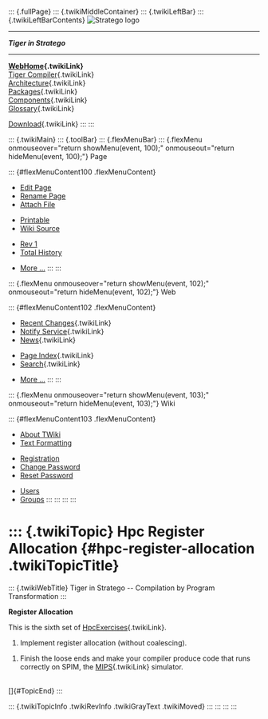 ::: {.fullPage}
::: {.twikiMiddleContainer}
::: {.twikiLeftBar}
::: {.twikiLeftBarContents}
![Stratego
logo](../pub/Stratego/StrategoLogo/StrategoLogoTextlessWhite-100px.png)

------------------------------------------------------------------------

***Tiger in Stratego***

------------------------------------------------------------------------

**[WebHome](WebHome){.twikiLink}**\
[Tiger Compiler](TigerCompiler){.twikiLink}\
[Architecture](CompilerArchitecture){.twikiLink}\
[Packages](CompilerPackages){.twikiLink}\
[Components](CompilerComponent){.twikiLink}\
[Glossary](WebGlossary){.twikiLink}

[Download](DownloadAndInstallation){.twikiLink}
:::
:::

::: {.twikiMain}
::: {.toolBar}
::: {.flexMenuBar}
::: {.flexMenu onmouseover="return showMenu(event, 100);" onmouseout="return hideMenu(event, 100);"}
Page

::: {#flexMenuContent100 .flexMenuContent}
-   [Edit
    Page](http://www.program-transformation.org/edit/Tiger/HpcRegisterAllocation?t=1536826698)
-   [Rename
    Page](http://www.program-transformation.org/rename/Tiger/HpcRegisterAllocation)
-   [Attach
    File](http://www.program-transformation.org/attach/Tiger/HpcRegisterAllocation)

<!-- -->

-   [Printable](http://www.program-transformation.org/view/Tiger/HpcRegisterAllocation?skin=print.pattern)
-   [Wiki
    Source](http://www.program-transformation.org/view/Tiger/HpcRegisterAllocation?skin=text&raw=on&contenttype=text/plain)

<!-- -->

-   [Rev
    1](http://www.program-transformation.org/view/Tiger/HpcRegisterAllocation?rev=1.1)
-   [Total
    History](http://www.program-transformation.org/rdiff/Tiger/HpcRegisterAllocation)

<!-- -->

-   [More
    \...](http://www.program-transformation.org/oops/Tiger/HpcRegisterAllocation?template=oopsmore&param1=1.1&param2=1.1)
:::
:::

::: {.flexMenu onmouseover="return showMenu(event, 102);" onmouseout="return hideMenu(event, 102);"}
Web

::: {#flexMenuContent102 .flexMenuContent}
-   [Recent Changes](WebChanges){.twikiLink}
-   [Notify Service](WebNotify){.twikiLink}
-   [News](WebNews){.twikiLink}

<!-- -->

-   [Page Index](WebIndex){.twikiLink}
-   [Search](WebSearch){.twikiLink}

<!-- -->

-   [More
    \...](http://www.program-transformation.org/oops/Tiger/HpcRegisterAllocation?template=oopsmore&param1=1.1&param2=1.1)
:::
:::

::: {.flexMenu onmouseover="return showMenu(event, 103);" onmouseout="return hideMenu(event, 103);"}
Wiki

::: {#flexMenuContent103 .flexMenuContent}
-   [About
    TWiki](http://www.program-transformation.org/view/TWiki/WebHome)
-   [Text
    Formatting](http://www.program-transformation.org/view/TWiki/TextFormattingRules)

<!-- -->

-   [Registration](http://www.program-transformation.org/view/TWiki/TWikiRegistration)
-   [Change
    Password](http://www.program-transformation.org/view/TWiki/ChangePassword)
-   [Reset
    Password](http://www.program-transformation.org/view/TWiki/ResetPassword)

<!-- -->

-   [Users](http://www.program-transformation.org/view/Main/TWikiUsers)
-   [Groups](http://www.program-transformation.org/view/Main/TWikiGroups)
:::
:::
:::
:::

::: {.twikiTopic}
Hpc Register Allocation {#hpc-register-allocation .twikiTopicTitle}
=======================

::: {.twikiWebTitle}
Tiger in Stratego \-- Compilation by Program Transformation
:::

**Register Allocation**

This is the sixth set of [HpcExercises](HpcExercises){.twikiLink}.

1.  Implement register allocation (without coalescing).

<!-- -->

1.  Finish the loose ends and make your compiler produce code that runs
    correctly on SPIM, the
    [MIPS](http://www.program-transformation.org/Tiger/MIPS){.twikiLink}
    simulator.

\
[]{#TopicEnd}
:::

::: {.twikiTopicInfo .twikiRevInfo .twikiGrayText .twikiMoved}
:::
:::
:::
:::
